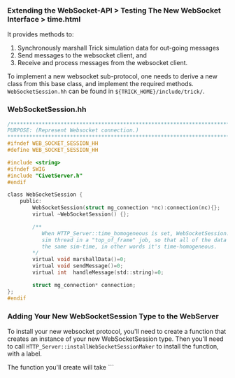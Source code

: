 ### Extending the WebSocket-API > Testing The New WebSocket Interface > time.html

 It provides methods to:

 1. Synchronously marshall Trick simulation data for out-going messages
 2. Send messages to the websocket client, and
 3. Receive and process messages from the websocket client.

To implement a new websocket sub-protocol, one needs to derive a new class from this base class, and implement the required methods. ```WebSocketSession.hh``` can be found in ```${TRICK_HOME}/include/trick/```.

### WebSocketSession.hh
```c
/*************************************************************************
PURPOSE: (Represent Websocket connection.)
**************************************************************************/
#ifndef WEB_SOCKET_SESSION_HH
#define WEB_SOCKET_SESSION_HH

#include <string>
#ifndef SWIG
#include "CivetServer.h"
#endif

class WebSocketSession {
    public:
        WebSocketSession(struct mg_connection *nc):connection(nc){};
        virtual ~WebSocketSession() {};

        /**
           When HTTP_Server::time_homogeneous is set, WebSocketSession::marshallData() is called from the main
           sim thread in a "top_of_frame" job, so that all of the data can be staged at
           the same sim-time, in other words it's time-homogeneous.
        */
        virtual void marshallData()=0;
        virtual void sendMessage()=0;
        virtual int  handleMessage(std::string)=0;

        struct mg_connection* connection;
};
#endif
```

### Adding Your New WebSocketSession Type to the WebServer

To install your new websocket protocol, you'll need to create a function that
creates an instance of your new WebSocketSession type. Then you'll need to call
```HTTP_Server::installWebSocketSessionMaker``` to install the function, with a
label.

The function you'll create will take ```
